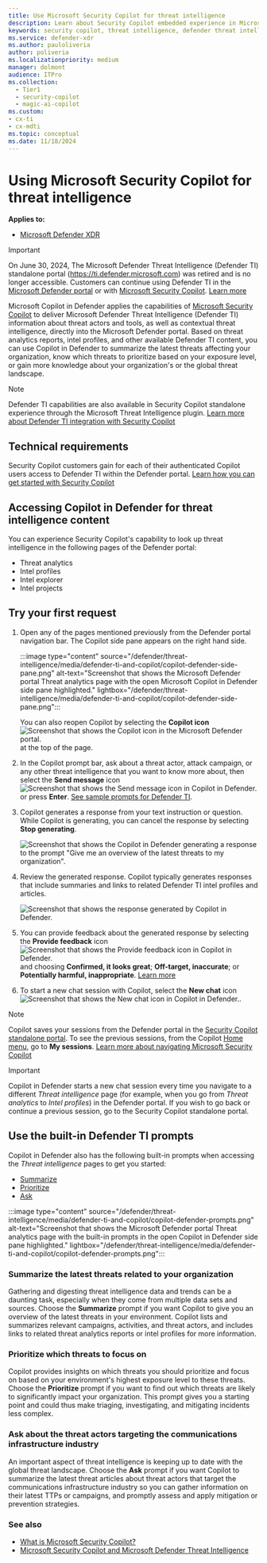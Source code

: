 ```yaml
---
title: Use Microsoft Security Copilot for threat intelligence
description: Learn about Security Copilot embedded experience in Microsoft Defender for Microsoft Defender Threat Intelligence.
keywords: security copilot, threat intelligence, defender threat intelligence, defender ti, copilot for security, embedded experience, vulnerability impact assessment, threat actor profile, plugins, Microsoft plugins
ms.service: defender-xdr
ms.author: pauloliveria
author: poliveria
ms.localizationpriority: medium
manager: dolmont
audience: ITPro
ms.collection: 
  - Tier1
  - security-copilot
  - magic-ai-copilot
ms.custom:
- cx-ti
- cx-mdti
ms.topic: conceptual
ms.date: 11/18/2024
---
```


# Using Microsoft Security Copilot for threat intelligence

**Applies to:**
- [Microsoft Defender XDR](/defender-xdr)

>[!IMPORTANT] 
> On June 30, 2024, The Microsoft Defender Threat Intelligence (Defender TI) standalone portal (https://ti.defender.microsoft.com) was retired and is no longer accessible. Customers can continue using Defender TI in the [Microsoft Defender portal](https://aka.ms/mdti-intel-explorer) or with [Microsoft Security Copilot](security-copilot-and-defender-threat-intelligence.md). [Learn more](https://aka.ms/mdti-standaloneportal)

Microsoft Copilot in Defender applies the capabilities of [Microsoft Security Copilot](/security-copilot/microsoft-security-copilot) to deliver Microsoft Defender Threat Intelligence (Defender TI) information about threat actors and tools, as well as contextual threat intelligence, directly into the Microsoft Defender portal. Based on threat analytics reports, intel profiles, and other available Defender TI content, you can use Copilot in Defender to summarize the latest threats affecting your organization, know which threats to prioritize based on your exposure level, or gain more knowledge about your organization's or the global threat landscape.

> [!NOTE]
> Defender TI capabilities are also available in Security Copilot standalone experience through the Microsoft Threat Intelligence plugin. [Learn more about Defender TI integration with Security Copilot](security-copilot-and-defender-threat-intelligence.md)

## Technical requirements

Security Copilot customers gain for each of their authenticated Copilot users access to Defender TI within the Defender portal. [Learn how you can get started with Security Copilot](/security-copilot/get-started-security-copilot)

## Accessing Copilot in Defender for threat intelligence content

You can experience Security Copilot's capability to look up threat intelligence in the following pages of the Defender portal:

- Threat analytics
- Intel profiles
- Intel explorer
- Intel projects

## Try your first request

1. Open any of the pages mentioned previously from the Defender portal navigation bar. The Copilot side pane appears on the right hand side.

   :::image type="content" source="/defender/threat-intelligence/media/defender-ti-and-copilot/copilot-defender-side-pane.png" alt-text="Screenshot that shows the Microsoft Defender portal Threat analytics page with the open Microsoft Copilot in Defender side pane highlighted." lightbox="/defender/threat-intelligence/media/defender-ti-and-copilot/copilot-defender-side-pane.png":::

   You can also reopen Copilot by selecting the **Copilot icon** ![Screenshot that shows the Copilot icon in the Microsoft Defender portal.](media/defender-ti-and-copilot/copilot-defender-icon.png) at the top of the page.
2. In the Copilot prompt bar, ask about a threat actor, attack campaign, or any other threat intelligence that you want to know more about, then select the **Send message** icon ![Screenshot that shows the Send message icon in Copilot in Defender.](media/defender-ti-and-copilot/copilot-defender-arrow.png) or press **Enter**. [See sample prompts for Defender TI](security-copilot-and-defender-threat-intelligence.md#sample-defender-ti-prompts).

3. Copilot generates a response from your text instruction or question. While Copilot is generating, you can cancel the response by selecting **Stop generating**.
   
   ![Screenshot that shows the Copilot in Defender generating a response to the prompt "Give me an overview of the latest threats to my organization".](media/defender-ti-and-copilot/copilot-defender-generate-response.png)

4. Review the generated response. Copilot typically generates responses that include summaries and links to related Defender TI intel profiles and articles.

   ![Screenshot that shows the response generated by Copilot in Defender.](media/defender-ti-and-copilot/copilot-defender-response.png)

5. You can provide feedback about the generated response by selecting the **Provide feedback** icon ![Screenshot that shows the Provide feedback icon in Copilot in Defender.](media/defender-ti-and-copilot/copilot-defender-feedback.png) and choosing **Confirmed, it looks great**; **Off-target, inaccurate**; or **Potentially harmful, inappropriate**. [Learn more](/defender-xdr/security-copilot-in-microsoft-365-defender#data-security-and-feedback-in-copilot)
6. To start a new chat session with Copilot, select the **New chat** icon ![Screenshot that shows the New chat icon in Copilot in Defender.](media/defender-ti-and-copilot/copilot-defender-new-chat.png).

> [!NOTE]
> Copilot saves your sessions from the Defender portal in the [Security Copilot standalone portal](https://go.microsoft.com/fwlink/?linkid=2247989). To see the previous sessions, from the Copilot [Home menu](/security-copilot/navigating-security-copilot#home-menu), go to **My sessions**. [Learn more about navigating Microsoft Security Copilot](/security-copilot/navigating-security-copilot)

> [!IMPORTANT]
> Copilot in Defender starts a new chat session every time you navigate to a different *Threat intelligence* page (for example, when you go from *Threat analytics* to *Intel profiles*) in the Defender portal. If you wish to go back or continue a previous session, go to the Security Copilot standalone portal.

## Use the built-in Defender TI prompts

Copilot in Defender also has the following built-in prompts when accessing the *Threat intelligence* pages to get you started:

- [Summarize](#summarize-the-latest-threats-related-to-your-organization)
- [Prioritize](#prioritize-which-threats-to-focus-on)
- [Ask](#ask-about-the-threat-actors-targeting-the-communications-infrastructure-industry)

:::image type="content" source="/defender/threat-intelligence/media/defender-ti-and-copilot/copilot-defender-prompts.png" alt-text="Screenshot that shows the Microsoft Defender portal Threat analytics page with the built-in prompts in the open Copilot in Defender side pane highlighted." lightbox="/defender/threat-intelligence/media/defender-ti-and-copilot/copilot-defender-prompts.png":::

### Summarize the latest threats related to your organization

Gathering and digesting threat intelligence data and trends can be a daunting task, especially when they come from multiple data sets and sources. Choose the **Summarize** prompt if you want Copilot to give you an overview of the latest threats in your environment. Copilot lists and summarizes relevant campaigns, activities, and threat actors, and includes links to related threat analytics reports or intel profiles for more information.

### Prioritize which threats to focus on

Copilot provides insights on which threats you should prioritize and focus on based on your environment's highest exposure level to these threats. Choose the **Prioritize** prompt if you want to find out which threats are likely to significantly impact your organization. This prompt gives you a starting point and could thus make triaging, investigating, and mitigating incidents less complex.

### Ask about the threat actors targeting the communications infrastructure industry

An important aspect of threat intelligence is keeping up to date with the global threat landscape. Choose the **Ask** prompt if you want Copilot to summarize the latest threat articles about threat actors that target the communications infrastructure industry so you can gather information on their latest TTPs or campaigns, and promptly assess and apply mitigation or prevention strategies. 

### See also

- [What is Microsoft Security Copilot?](/security-copilot/microsoft-security-copilot)
- [Microsoft Security Copilot and Microsoft Defender Threat Intelligence](security-copilot-and-defender-threat-intelligence.md)
